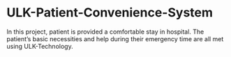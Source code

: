 # ULK-Patient-Convenience-System
In this project, patient is provided a comfortable stay in hospital. The patient’s basic necessities and help during their emergency time are all met using ULK-Technology.
